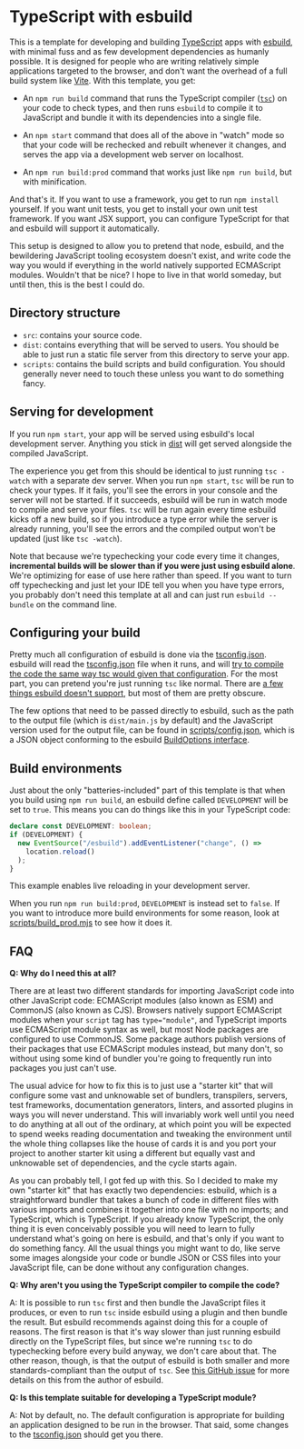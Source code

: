 # TypeScript with esbuild

This is a template for developing and building
[TypeScript](https://www.typescriptlang.org/) apps with
[esbuild](https://esbuild.github.io/), with minimal fuss and as few development
dependencies as humanly possible. It is designed for people who are writing
relatively simple applications targeted to the browser, and don't want the
overhead of a full build system like [Vite](https://vitejs.dev/). With this
template, you get:

- An `npm run build` command that runs the TypeScript compiler
  ([`tsc`](https://www.typescriptlang.org/docs/handbook/compiler-options.html))
  on your code to check types, and then runs `esbuild` to compile it to
  JavaScript and bundle it with its dependencies into a single file.

- An `npm start` command that does all of the above in "watch" mode so that your
  code will be rechecked and rebuilt whenever it changes, and serves the app via
  a development web server on localhost.

- An `npm run build:prod` command that works just like `npm run build`, but with
  minification.

And that's it. If you want to use a framework, you get to run `npm install`
yourself. If you want unit tests, you get to install your own unit test
framework. If you want JSX support, you can configure TypeScript for that and
esbuild will support it automatically.

This setup is designed to allow you to pretend that node, esbuild, and the
bewildering JavaScript tooling ecosystem doesn't exist, and write code the way
you would if everything in the world natively supported ECMAScript modules.
Wouldn't that be nice? I hope to live in that world someday, but until then,
this is the best I could do.

## Directory structure

- `src`: contains your source code.
- `dist`: contains everything that will be served to users.  You should be able
  to just run a static file server from this directory to serve your app.
- `scripts`: contains the build scripts and build configuration. You should
  generally never need to touch these unless you want to do something fancy.

## Serving for development

If you run `npm start`, your app will be served using esbuild's local development server.  Anything you stick in [dist](dist) will get served alongside the compiled JavaScript.

The experience you get from this should be identical to just running `tsc -watch` with a separate dev server.  When you run `npm start`, `tsc` will be run to check your types.  If it fails, you'll see the errors in your console and the server will not be started.  If it succeeds, esbuild will be run in watch mode to compile and serve your files.  `tsc` will be run again every time esbuild kicks off a new build, so if you introduce a type error while the server is already running, you'll see the errors and the compiled output won't be updated (just like `tsc -watch`).

Note that because we're typechecking your code every time it changes,
**incremental builds will be slower than if you were just using esbuild alone**.
We're optimizing for ease of use here rather than speed. If you want to turn off
typechecking and just let your IDE tell you when you have type errors, you
probably don't need this template at all and can just run `esbuild --bundle` on
the command line.

## Configuring your build

Pretty much all configuration of esbuild is done via the
[tsconfig.json](tsconfig.json). esbuild will read the
[tsconfig.json](tsconfig.json) file when it runs, and will [try to compile the
code the same way tsc would given that
configuration](https://esbuild.github.io/content-types/#tsconfig-json). For the
most part, you can pretend you're just running `tsc` like normal. There are
[a few things esbuild doesn't support](https://esbuild.github.io/content-types/#typescript-caveats),
but most of them are pretty obscure.

The few options that need to be passed directly to esbuild, such as the path to
the output file (which is `dist/main.js` by default) and the JavaScript version
used for the output file, can be found in
[scripts/config.json](scripts/config.json), which is a JSON object conforming to
the esbuild
[BuildOptions interface](https://github.com/evanw/esbuild/blob/main/lib/shared/types.ts).

## Build environments

Just about the only "batteries-included" part of this template is that when you
build using `npm run build`, an esbuild define called `DEVELOPMENT` will be set to `true`.  This means you can do things like this in your TypeScript code:

```ts
declare const DEVELOPMENT: boolean;
if (DEVELOPMENT) {
  new EventSource("/esbuild").addEventListener("change", () =>
    location.reload()
  );
}
```

This example enables live reloading in your development server.

When you run `npm run build:prod`, `DEVELOPMENT` is instead set to `false`.  If
you want to introduce more build environments for some reason, look at [scripts/build_prod.mjs](scripts/build_prod.mjs) to see how it does it.

## FAQ

**Q: Why do I need this at all?**

There are at least two different standards for importing JavaScript code into
other JavaScript code: ECMAScript modules (also known as ESM) and CommonJS (also
known as CJS). Browsers natively support ECMAScript modules when your `script`
tag has `type="module"`, and TypeScript imports use ECMAScript module syntax as
well, but most Node packages are configured to use CommonJS.  Some package authors publish versions of their packages that use ECMAScript modules instead, but many don't, so without using some kind of bundler you're going to frequently run into packages you just can't use.

The usual advice for how to fix this is to just use a "starter kit" that will configure some vast and unknowable set of bundlers, transpilers, servers, test frameworks, documentation generators, linters, and assorted plugins in ways you will never understand.  This will invariably work well until you need to do anything at all out of the ordinary, at which point you will be expected to spend weeks reading documentation and tweaking the environment until the whole thing collapses like the house of cards it is and you port your project to another starter kit using a different but equally vast and unknowable set of dependencies, and the cycle starts again.

As you can probably tell, I got fed up with this.  So I decided to make my own "starter kit" that has exactly two dependencies: esbuild, which is a straightforward bundler that takes a bunch of code in different files with various imports and combines it together into one file with no imports; and TypeScript, which is TypeScript.  If you already know TypeScript, the only thing it is even conceivably possible you will need to learn to fully understand what's going on here is esbuild, and that's only if you want to do something fancy.  All the usual things you might want to do, like serve some images alongside your code or bundle JSON or CSS files into your JavaScript file, can be done without any configuration changes.

**Q: Why aren't you using the TypeScript compiler to compile the code?**

A: It is possible to run `tsc` first and then bundle the JavaScript files it
produces, or even to run `tsc` inside esbuild using a plugin and then bundle the
result. But esbuild recommends against doing this for a couple of reasons. The
first reason is that it's way slower than just running esbuild directly on the
TypeScript files, but since we're running `tsc` to do typechecking before every
build anyway, we don't care about that. The other reason, though, is that the
output of esbuild is both smaller and more standards-compliant than the output
of `tsc`. See
[this GitHub issue](https://github.com/evanw/esbuild/issues/1984#issuecomment-1029553917)
for more details on this from the author of esbuild.

**Q: Is this template suitable for developing a TypeScript module?**

A: Not by default, no. The default configuration is appropriate for building an
application designed to be run in the browser. That said, some changes to the
[tsconfig.json](tsconfig.json) should get you there.

